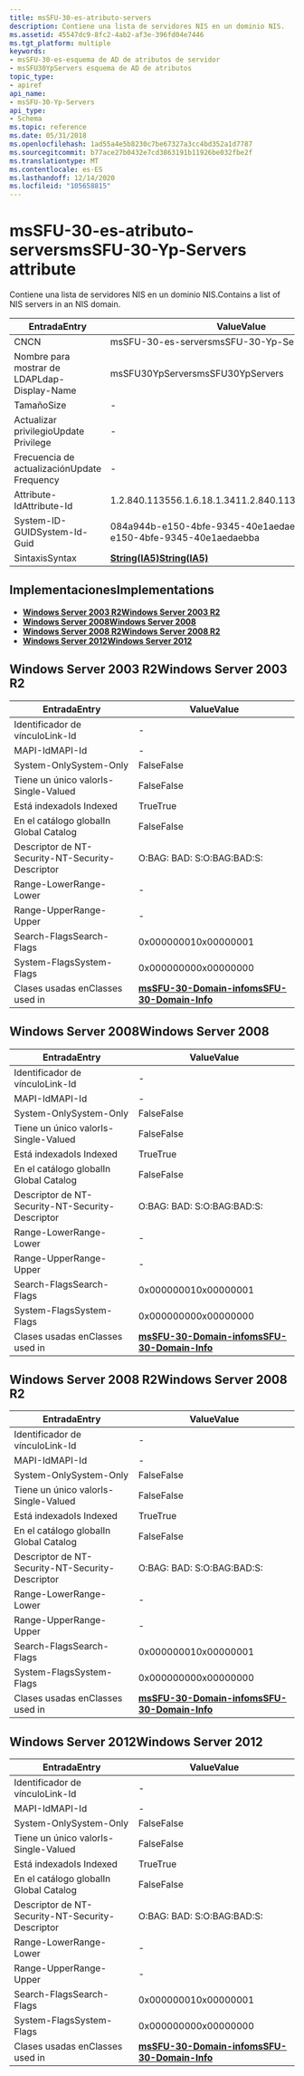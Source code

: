 ```yaml
---
title: msSFU-30-es-atributo-servers
description: Contiene una lista de servidores NIS en un dominio NIS.
ms.assetid: 45547dc9-8fc2-4ab2-af3e-396fd04e7446
ms.tgt_platform: multiple
keywords:
- msSFU-30-es-esquema de AD de atributos de servidor
- msSFU30YpServers esquema de AD de atributos
topic_type:
- apiref
api_name:
- msSFU-30-Yp-Servers
api_type:
- Schema
ms.topic: reference
ms.date: 05/31/2018
ms.openlocfilehash: 1ad55a4e5b8230c7be67327a3cc4bd352a1d7787
ms.sourcegitcommit: b77ace27b0432e7cd3863191b11926be032fbe2f
ms.translationtype: MT
ms.contentlocale: es-ES
ms.lasthandoff: 12/14/2020
ms.locfileid: "105658815"
---
```

# <a name="mssfu-30-yp-servers-attribute"></a><span data-ttu-id="5fdb4-105">msSFU-30-es-atributo-servers</span><span class="sxs-lookup"><span data-stu-id="5fdb4-105">msSFU-30-Yp-Servers attribute</span></span>

<span data-ttu-id="5fdb4-106">Contiene una lista de servidores NIS en un dominio NIS.</span><span class="sxs-lookup"><span data-stu-id="5fdb4-106">Contains a list of NIS servers in an NIS domain.</span></span>



| <span data-ttu-id="5fdb4-107">Entrada</span><span class="sxs-lookup"><span data-stu-id="5fdb4-107">Entry</span></span> | <span data-ttu-id="5fdb4-108">Value</span><span class="sxs-lookup"><span data-stu-id="5fdb4-108">Value</span></span> |
|-------------------|--------------------------------------|
| <span data-ttu-id="5fdb4-109">CN</span><span class="sxs-lookup"><span data-stu-id="5fdb4-109">CN</span></span>                | <span data-ttu-id="5fdb4-110">msSFU-30-es-servers</span><span class="sxs-lookup"><span data-stu-id="5fdb4-110">msSFU-30-Yp-Servers</span></span>                  |
| <span data-ttu-id="5fdb4-111">Nombre para mostrar de LDAP</span><span class="sxs-lookup"><span data-stu-id="5fdb4-111">Ldap-Display-Name</span></span> | <span data-ttu-id="5fdb4-112">msSFU30YpServers</span><span class="sxs-lookup"><span data-stu-id="5fdb4-112">msSFU30YpServers</span></span>                     |
| <span data-ttu-id="5fdb4-113">Tamaño</span><span class="sxs-lookup"><span data-stu-id="5fdb4-113">Size</span></span>              | \-                                   |
| <span data-ttu-id="5fdb4-114">Actualizar privilegio</span><span class="sxs-lookup"><span data-stu-id="5fdb4-114">Update Privilege</span></span>  | \-                                   |
| <span data-ttu-id="5fdb4-115">Frecuencia de actualización</span><span class="sxs-lookup"><span data-stu-id="5fdb4-115">Update Frequency</span></span>  | \-                                   |
| <span data-ttu-id="5fdb4-116">Attribute-Id</span><span class="sxs-lookup"><span data-stu-id="5fdb4-116">Attribute-Id</span></span>      | <span data-ttu-id="5fdb4-117">1.2.840.113556.1.6.18.1.341</span><span class="sxs-lookup"><span data-stu-id="5fdb4-117">1.2.840.113556.1.6.18.1.341</span></span>          |
| <span data-ttu-id="5fdb4-118">System-ID-GUID</span><span class="sxs-lookup"><span data-stu-id="5fdb4-118">System-Id-Guid</span></span>    | <span data-ttu-id="5fdb4-119">084a944b-e150-4bfe-9345-40e1aedaebba</span><span class="sxs-lookup"><span data-stu-id="5fdb4-119">084a944b-e150-4bfe-9345-40e1aedaebba</span></span> |
| <span data-ttu-id="5fdb4-120">Sintaxis</span><span class="sxs-lookup"><span data-stu-id="5fdb4-120">Syntax</span></span>            | [<span data-ttu-id="5fdb4-121">**String(IA5)**</span><span class="sxs-lookup"><span data-stu-id="5fdb4-121">**String(IA5)**</span></span>](s-string-ia5.md)  |



## <a name="implementations"></a><span data-ttu-id="5fdb4-122">Implementaciones</span><span class="sxs-lookup"><span data-stu-id="5fdb4-122">Implementations</span></span>

-   [<span data-ttu-id="5fdb4-123">**Windows Server 2003 R2**</span><span class="sxs-lookup"><span data-stu-id="5fdb4-123">**Windows Server 2003 R2**</span></span>](#windows-server-2003-r2)
-   [<span data-ttu-id="5fdb4-124">**Windows Server 2008**</span><span class="sxs-lookup"><span data-stu-id="5fdb4-124">**Windows Server 2008**</span></span>](#windows-server-2008)
-   [<span data-ttu-id="5fdb4-125">**Windows Server 2008 R2**</span><span class="sxs-lookup"><span data-stu-id="5fdb4-125">**Windows Server 2008 R2**</span></span>](#windows-server-2008-r2)
-   [<span data-ttu-id="5fdb4-126">**Windows Server 2012**</span><span class="sxs-lookup"><span data-stu-id="5fdb4-126">**Windows Server 2012**</span></span>](#windows-server-2012)

## <a name="windows-server-2003-r2"></a><span data-ttu-id="5fdb4-127">Windows Server 2003 R2</span><span class="sxs-lookup"><span data-stu-id="5fdb4-127">Windows Server 2003 R2</span></span>



| <span data-ttu-id="5fdb4-128">Entrada</span><span class="sxs-lookup"><span data-stu-id="5fdb4-128">Entry</span></span> | <span data-ttu-id="5fdb4-129">Value</span><span class="sxs-lookup"><span data-stu-id="5fdb4-129">Value</span></span> |
|------------------------|----------------------------------------------------------------|
| <span data-ttu-id="5fdb4-130">Identificador de vínculo</span><span class="sxs-lookup"><span data-stu-id="5fdb4-130">Link-Id</span></span>                | \-                                                             |
| <span data-ttu-id="5fdb4-131">MAPI-Id</span><span class="sxs-lookup"><span data-stu-id="5fdb4-131">MAPI-Id</span></span>                | \-                                                             |
| <span data-ttu-id="5fdb4-132">System-Only</span><span class="sxs-lookup"><span data-stu-id="5fdb4-132">System-Only</span></span>            | <span data-ttu-id="5fdb4-133">False</span><span class="sxs-lookup"><span data-stu-id="5fdb4-133">False</span></span>                                                          |
| <span data-ttu-id="5fdb4-134">Tiene un único valor</span><span class="sxs-lookup"><span data-stu-id="5fdb4-134">Is-Single-Valued</span></span>       | <span data-ttu-id="5fdb4-135">False</span><span class="sxs-lookup"><span data-stu-id="5fdb4-135">False</span></span>                                                          |
| <span data-ttu-id="5fdb4-136">Está indexado</span><span class="sxs-lookup"><span data-stu-id="5fdb4-136">Is Indexed</span></span>             | <span data-ttu-id="5fdb4-137">True</span><span class="sxs-lookup"><span data-stu-id="5fdb4-137">True</span></span>                                                           |
| <span data-ttu-id="5fdb4-138">En el catálogo global</span><span class="sxs-lookup"><span data-stu-id="5fdb4-138">In Global Catalog</span></span>      | <span data-ttu-id="5fdb4-139">False</span><span class="sxs-lookup"><span data-stu-id="5fdb4-139">False</span></span>                                                          |
| <span data-ttu-id="5fdb4-140">Descriptor de NT-Security-</span><span class="sxs-lookup"><span data-stu-id="5fdb4-140">NT-Security-Descriptor</span></span> | <span data-ttu-id="5fdb4-141">O:BAG: BAD: S:</span><span class="sxs-lookup"><span data-stu-id="5fdb4-141">O:BAG:BAD:S:</span></span>                                                   |
| <span data-ttu-id="5fdb4-142">Range-Lower</span><span class="sxs-lookup"><span data-stu-id="5fdb4-142">Range-Lower</span></span>            | \-                                                             |
| <span data-ttu-id="5fdb4-143">Range-Upper</span><span class="sxs-lookup"><span data-stu-id="5fdb4-143">Range-Upper</span></span>            | \-                                                             |
| <span data-ttu-id="5fdb4-144">Search-Flags</span><span class="sxs-lookup"><span data-stu-id="5fdb4-144">Search-Flags</span></span>           | <span data-ttu-id="5fdb4-145">0x00000001</span><span class="sxs-lookup"><span data-stu-id="5fdb4-145">0x00000001</span></span>                                                     |
| <span data-ttu-id="5fdb4-146">System-Flags</span><span class="sxs-lookup"><span data-stu-id="5fdb4-146">System-Flags</span></span>           | <span data-ttu-id="5fdb4-147">0x00000000</span><span class="sxs-lookup"><span data-stu-id="5fdb4-147">0x00000000</span></span>                                                     |
| <span data-ttu-id="5fdb4-148">Clases usadas en</span><span class="sxs-lookup"><span data-stu-id="5fdb4-148">Classes used in</span></span>        | [<span data-ttu-id="5fdb4-149">**msSFU-30-Domain-info**</span><span class="sxs-lookup"><span data-stu-id="5fdb4-149">**msSFU-30-Domain-Info**</span></span>](c-mssfu30domaininfo.md)<br/> |



## <a name="windows-server-2008"></a><span data-ttu-id="5fdb4-150">Windows Server 2008</span><span class="sxs-lookup"><span data-stu-id="5fdb4-150">Windows Server 2008</span></span>



| <span data-ttu-id="5fdb4-151">Entrada</span><span class="sxs-lookup"><span data-stu-id="5fdb4-151">Entry</span></span> | <span data-ttu-id="5fdb4-152">Value</span><span class="sxs-lookup"><span data-stu-id="5fdb4-152">Value</span></span> |
|------------------------|----------------------------------------------------------------|
| <span data-ttu-id="5fdb4-153">Identificador de vínculo</span><span class="sxs-lookup"><span data-stu-id="5fdb4-153">Link-Id</span></span>                | \-                                                             |
| <span data-ttu-id="5fdb4-154">MAPI-Id</span><span class="sxs-lookup"><span data-stu-id="5fdb4-154">MAPI-Id</span></span>                | \-                                                             |
| <span data-ttu-id="5fdb4-155">System-Only</span><span class="sxs-lookup"><span data-stu-id="5fdb4-155">System-Only</span></span>            | <span data-ttu-id="5fdb4-156">False</span><span class="sxs-lookup"><span data-stu-id="5fdb4-156">False</span></span>                                                          |
| <span data-ttu-id="5fdb4-157">Tiene un único valor</span><span class="sxs-lookup"><span data-stu-id="5fdb4-157">Is-Single-Valued</span></span>       | <span data-ttu-id="5fdb4-158">False</span><span class="sxs-lookup"><span data-stu-id="5fdb4-158">False</span></span>                                                          |
| <span data-ttu-id="5fdb4-159">Está indexado</span><span class="sxs-lookup"><span data-stu-id="5fdb4-159">Is Indexed</span></span>             | <span data-ttu-id="5fdb4-160">True</span><span class="sxs-lookup"><span data-stu-id="5fdb4-160">True</span></span>                                                           |
| <span data-ttu-id="5fdb4-161">En el catálogo global</span><span class="sxs-lookup"><span data-stu-id="5fdb4-161">In Global Catalog</span></span>      | <span data-ttu-id="5fdb4-162">False</span><span class="sxs-lookup"><span data-stu-id="5fdb4-162">False</span></span>                                                          |
| <span data-ttu-id="5fdb4-163">Descriptor de NT-Security-</span><span class="sxs-lookup"><span data-stu-id="5fdb4-163">NT-Security-Descriptor</span></span> | <span data-ttu-id="5fdb4-164">O:BAG: BAD: S:</span><span class="sxs-lookup"><span data-stu-id="5fdb4-164">O:BAG:BAD:S:</span></span>                                                   |
| <span data-ttu-id="5fdb4-165">Range-Lower</span><span class="sxs-lookup"><span data-stu-id="5fdb4-165">Range-Lower</span></span>            | \-                                                             |
| <span data-ttu-id="5fdb4-166">Range-Upper</span><span class="sxs-lookup"><span data-stu-id="5fdb4-166">Range-Upper</span></span>            | \-                                                             |
| <span data-ttu-id="5fdb4-167">Search-Flags</span><span class="sxs-lookup"><span data-stu-id="5fdb4-167">Search-Flags</span></span>           | <span data-ttu-id="5fdb4-168">0x00000001</span><span class="sxs-lookup"><span data-stu-id="5fdb4-168">0x00000001</span></span>                                                     |
| <span data-ttu-id="5fdb4-169">System-Flags</span><span class="sxs-lookup"><span data-stu-id="5fdb4-169">System-Flags</span></span>           | <span data-ttu-id="5fdb4-170">0x00000000</span><span class="sxs-lookup"><span data-stu-id="5fdb4-170">0x00000000</span></span>                                                     |
| <span data-ttu-id="5fdb4-171">Clases usadas en</span><span class="sxs-lookup"><span data-stu-id="5fdb4-171">Classes used in</span></span>        | [<span data-ttu-id="5fdb4-172">**msSFU-30-Domain-info**</span><span class="sxs-lookup"><span data-stu-id="5fdb4-172">**msSFU-30-Domain-Info**</span></span>](c-mssfu30domaininfo.md)<br/> |



## <a name="windows-server-2008-r2"></a><span data-ttu-id="5fdb4-173">Windows Server 2008 R2</span><span class="sxs-lookup"><span data-stu-id="5fdb4-173">Windows Server 2008 R2</span></span>



| <span data-ttu-id="5fdb4-174">Entrada</span><span class="sxs-lookup"><span data-stu-id="5fdb4-174">Entry</span></span> | <span data-ttu-id="5fdb4-175">Value</span><span class="sxs-lookup"><span data-stu-id="5fdb4-175">Value</span></span> |
|------------------------|----------------------------------------------------------------|
| <span data-ttu-id="5fdb4-176">Identificador de vínculo</span><span class="sxs-lookup"><span data-stu-id="5fdb4-176">Link-Id</span></span>                | \-                                                             |
| <span data-ttu-id="5fdb4-177">MAPI-Id</span><span class="sxs-lookup"><span data-stu-id="5fdb4-177">MAPI-Id</span></span>                | \-                                                             |
| <span data-ttu-id="5fdb4-178">System-Only</span><span class="sxs-lookup"><span data-stu-id="5fdb4-178">System-Only</span></span>            | <span data-ttu-id="5fdb4-179">False</span><span class="sxs-lookup"><span data-stu-id="5fdb4-179">False</span></span>                                                          |
| <span data-ttu-id="5fdb4-180">Tiene un único valor</span><span class="sxs-lookup"><span data-stu-id="5fdb4-180">Is-Single-Valued</span></span>       | <span data-ttu-id="5fdb4-181">False</span><span class="sxs-lookup"><span data-stu-id="5fdb4-181">False</span></span>                                                          |
| <span data-ttu-id="5fdb4-182">Está indexado</span><span class="sxs-lookup"><span data-stu-id="5fdb4-182">Is Indexed</span></span>             | <span data-ttu-id="5fdb4-183">True</span><span class="sxs-lookup"><span data-stu-id="5fdb4-183">True</span></span>                                                           |
| <span data-ttu-id="5fdb4-184">En el catálogo global</span><span class="sxs-lookup"><span data-stu-id="5fdb4-184">In Global Catalog</span></span>      | <span data-ttu-id="5fdb4-185">False</span><span class="sxs-lookup"><span data-stu-id="5fdb4-185">False</span></span>                                                          |
| <span data-ttu-id="5fdb4-186">Descriptor de NT-Security-</span><span class="sxs-lookup"><span data-stu-id="5fdb4-186">NT-Security-Descriptor</span></span> | <span data-ttu-id="5fdb4-187">O:BAG: BAD: S:</span><span class="sxs-lookup"><span data-stu-id="5fdb4-187">O:BAG:BAD:S:</span></span>                                                   |
| <span data-ttu-id="5fdb4-188">Range-Lower</span><span class="sxs-lookup"><span data-stu-id="5fdb4-188">Range-Lower</span></span>            | \-                                                             |
| <span data-ttu-id="5fdb4-189">Range-Upper</span><span class="sxs-lookup"><span data-stu-id="5fdb4-189">Range-Upper</span></span>            | \-                                                             |
| <span data-ttu-id="5fdb4-190">Search-Flags</span><span class="sxs-lookup"><span data-stu-id="5fdb4-190">Search-Flags</span></span>           | <span data-ttu-id="5fdb4-191">0x00000001</span><span class="sxs-lookup"><span data-stu-id="5fdb4-191">0x00000001</span></span>                                                     |
| <span data-ttu-id="5fdb4-192">System-Flags</span><span class="sxs-lookup"><span data-stu-id="5fdb4-192">System-Flags</span></span>           | <span data-ttu-id="5fdb4-193">0x00000000</span><span class="sxs-lookup"><span data-stu-id="5fdb4-193">0x00000000</span></span>                                                     |
| <span data-ttu-id="5fdb4-194">Clases usadas en</span><span class="sxs-lookup"><span data-stu-id="5fdb4-194">Classes used in</span></span>        | [<span data-ttu-id="5fdb4-195">**msSFU-30-Domain-info**</span><span class="sxs-lookup"><span data-stu-id="5fdb4-195">**msSFU-30-Domain-Info**</span></span>](c-mssfu30domaininfo.md)<br/> |



## <a name="windows-server-2012"></a><span data-ttu-id="5fdb4-196">Windows Server 2012</span><span class="sxs-lookup"><span data-stu-id="5fdb4-196">Windows Server 2012</span></span>



| <span data-ttu-id="5fdb4-197">Entrada</span><span class="sxs-lookup"><span data-stu-id="5fdb4-197">Entry</span></span> | <span data-ttu-id="5fdb4-198">Value</span><span class="sxs-lookup"><span data-stu-id="5fdb4-198">Value</span></span> |
|------------------------|----------------------------------------------------------------|
| <span data-ttu-id="5fdb4-199">Identificador de vínculo</span><span class="sxs-lookup"><span data-stu-id="5fdb4-199">Link-Id</span></span>                | \-                                                             |
| <span data-ttu-id="5fdb4-200">MAPI-Id</span><span class="sxs-lookup"><span data-stu-id="5fdb4-200">MAPI-Id</span></span>                | \-                                                             |
| <span data-ttu-id="5fdb4-201">System-Only</span><span class="sxs-lookup"><span data-stu-id="5fdb4-201">System-Only</span></span>            | <span data-ttu-id="5fdb4-202">False</span><span class="sxs-lookup"><span data-stu-id="5fdb4-202">False</span></span>                                                          |
| <span data-ttu-id="5fdb4-203">Tiene un único valor</span><span class="sxs-lookup"><span data-stu-id="5fdb4-203">Is-Single-Valued</span></span>       | <span data-ttu-id="5fdb4-204">False</span><span class="sxs-lookup"><span data-stu-id="5fdb4-204">False</span></span>                                                          |
| <span data-ttu-id="5fdb4-205">Está indexado</span><span class="sxs-lookup"><span data-stu-id="5fdb4-205">Is Indexed</span></span>             | <span data-ttu-id="5fdb4-206">True</span><span class="sxs-lookup"><span data-stu-id="5fdb4-206">True</span></span>                                                           |
| <span data-ttu-id="5fdb4-207">En el catálogo global</span><span class="sxs-lookup"><span data-stu-id="5fdb4-207">In Global Catalog</span></span>      | <span data-ttu-id="5fdb4-208">False</span><span class="sxs-lookup"><span data-stu-id="5fdb4-208">False</span></span>                                                          |
| <span data-ttu-id="5fdb4-209">Descriptor de NT-Security-</span><span class="sxs-lookup"><span data-stu-id="5fdb4-209">NT-Security-Descriptor</span></span> | <span data-ttu-id="5fdb4-210">O:BAG: BAD: S:</span><span class="sxs-lookup"><span data-stu-id="5fdb4-210">O:BAG:BAD:S:</span></span>                                                   |
| <span data-ttu-id="5fdb4-211">Range-Lower</span><span class="sxs-lookup"><span data-stu-id="5fdb4-211">Range-Lower</span></span>            | \-                                                             |
| <span data-ttu-id="5fdb4-212">Range-Upper</span><span class="sxs-lookup"><span data-stu-id="5fdb4-212">Range-Upper</span></span>            | \-                                                             |
| <span data-ttu-id="5fdb4-213">Search-Flags</span><span class="sxs-lookup"><span data-stu-id="5fdb4-213">Search-Flags</span></span>           | <span data-ttu-id="5fdb4-214">0x00000001</span><span class="sxs-lookup"><span data-stu-id="5fdb4-214">0x00000001</span></span>                                                     |
| <span data-ttu-id="5fdb4-215">System-Flags</span><span class="sxs-lookup"><span data-stu-id="5fdb4-215">System-Flags</span></span>           | <span data-ttu-id="5fdb4-216">0x00000000</span><span class="sxs-lookup"><span data-stu-id="5fdb4-216">0x00000000</span></span>                                                     |
| <span data-ttu-id="5fdb4-217">Clases usadas en</span><span class="sxs-lookup"><span data-stu-id="5fdb4-217">Classes used in</span></span>        | [<span data-ttu-id="5fdb4-218">**msSFU-30-Domain-info**</span><span class="sxs-lookup"><span data-stu-id="5fdb4-218">**msSFU-30-Domain-Info**</span></span>](c-mssfu30domaininfo.md)<br/> |



 

 





